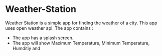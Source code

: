 # Weather-Station

Weather Station is a simple app for finding the weather of a city. This app uses open weather api. The app contains :
- The app has a splash screen.
- The app will show Maximum Temperature, Minimum Temperature, Humditiy and 
<!--stackedit_data:
eyJoaXN0b3J5IjpbMzE3MDYwODk5LDE5ODY2NTQ2NjZdfQ==
-->